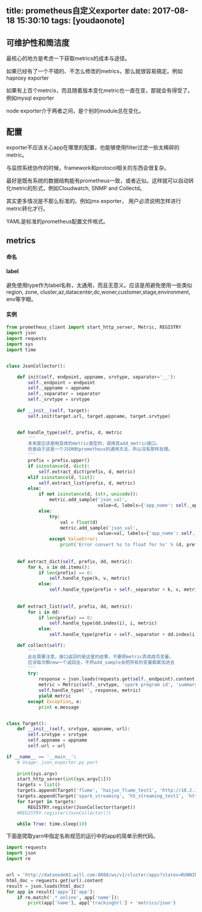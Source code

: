 
title: prometheus自定义exporter
date: 2017-08-18 15:30:10
tags: [youdaonote]
---

可维护性和简洁度
---
最核心的地方是考虑一下获取metrics的成本与途径。

如果已经有了一个不错的、不怎么修改的metrics，那么就很容易搞定。例如haproxy exporter

如果有上百个metrcis，而且随着版本变化metric也一直在变，那就会有得受了。例如mysql exporter 


node exporter介于两者之间，是个别的module总在变化。


配置
---
exporter不应该关心app在哪里的配置，也能够使用filter过滤一些太稀碎的metric。

与监控系统协作的时候，framework和protocol相关的东西会很复杂。

最好是既有系统的数据结构能有prometheus一致，或者近似。这样就可以自动转化metric的形式，例如Cloudwatch, SNMP and Collectd。

其实更多情况是不那么标准的。例如jmx exporter， 用户必须说明怎样进行metric转化才行。


YAML是标准的prometheus配置文件格式。


metrics
---

#### 命名

#### label
避免使用type作为label名称，太通用，而且无意义。应该是用避免使用一些类似region, zone, cluster,az,datacenter,dc,woner,customer,stage,environment, env等字眼。

#### 实例

```python
from prometheus_client import start_http_server, Metric, REGISTRY
import json
import requests
import sys
import time


class JsonCollector():

    def init(self, endpoint, appname, srvtype, separator='__'):
        self._endpoint = endpoint
        self._appname = appname
        self._separator = separator
        self._srvtype = srvtype
    
    def __init__(self, target):
        self.init(target.url, target.appname, target.srvtype)


    def handle_type(self, prefix, d, metric
        '''
        本来是应该使用具体的metric类型的，调用其add_metric接口。
        但是由于这是一个JSON到prometheus的通用方法，所以没有那样处理。
        '''
        prefix = prefix.upper()
        if isinstance(d, dict):
            self.extract_dict(prefix, d, metric)
        elif isinstance(d, list):
            self.extract_list(prefix, d, metric)
        else:
            if not isinstance(d, (str, unicode)):
                metric.add_sample('json_val',
                                  value=d, labels={'app_name': self._appname, 'rowkey': prefix})
            else:
                try:
                    val = float(d)
                    metric.add_sample('json_val',
                                  value=val, labels={'app_name': self._appname, 'rowkey': prefix})
                except ValueError:
                    print('Error convert %s to float for %s' % (d, prefix))
    
    
    def extract_dict(self, prefix, dd, metric):
        for k, v in dd.items():
            if len(prefix) == 0:
                self.handle_type(k, v, metric)
            else:
                self.handle_type(prefix + self._separator + k, v, metric)
    
    
    def extract_list(self, prefix, dd, metric):
        for i in dd:
            if len(prefix) == 0:
                self.handle_type(dd.index(i), i, metric)
            else:
                self.handle_type(prefix + self._separator + dd.index(i), i, metric)

    def collect(self):
        '''
        此处需要注意，接口返回的是这里的结果，不要把metric弄成成员变量。
        应该每次都new一个返回去，不然add_sample会把所有的变量都累加进去
        '''
        try:
            response = json.loads(requests.get(self._endpoint).content.decode('UTF-8'))
            metric = Metric(self._srvtype, 'spark program id', 'summary')
            self.handle_type('', response, metric)
            yield metric
        except Exception, e:
            print e.message


class Target():
    def __init__(self, srvtype, appname, url):
        self.srvtype = srvtype
        self.appname = appname
        self.url = url

if __name__ == '__main__':
    # Usage: json_exporter.py port
    
    print(sys.argv)
    start_http_server(int(sys.argv[1]))
    targets = list()
    targets.append(Target('flume', 'haijun_flume_test1', 'http://10.2.19.94:34545/metrics'))
    targets.append(Target('spark_streaming', 'h5_streaming_test1', 'http://datanode02.will.com:8088/proxy/application_1501827559666_32228/metrics/json'))
    for target in targets:
        REGISTRY.register(JsonCollector(target))
    #REGISTRY.register(JsonCollector())

    while True: time.sleep(10)
```


下面是爬取yarn中指定名称规范的运行中的app的简单示例代码。
```python
import requests
import json
import re


url = 'http://datanode02.will.com:8088/ws/v1/cluster/apps?states=RUNNING'
html_doc = requests.get(url).content
result = json.loads(html_doc)
for app in result['apps']['app']:
    if re.match('.*_online', app['name']): 
        print(app['name'], app['trackingUrl'] + 'metrics/json')

```
